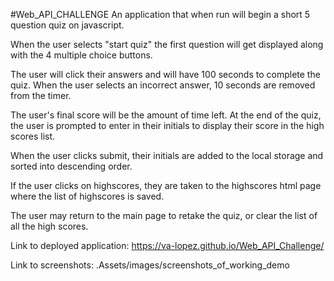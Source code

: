 #Web_API_CHALLENGE
An application that when run will begin a short 5 question quiz on javascript.

When the user selects "start quiz" the first question will get displayed along with the 4 multiple choice buttons. 

The user will click their answers and will have 100 seconds to complete the quiz. When the user selects an incorrect answer, 10 seconds are removed from the timer.

The user's final score will be the amount of time left. At the end of the quiz, the user is prompted to enter in their initials to display their score in the high scores list. 

When the user clicks submit, their initials are added to the local storage and sorted into descending order. 

If the user clicks on highscores, they are taken to the highscores html page where the list of highscores is saved.

The user may return to the main page to retake the quiz, or clear the list of all the high scores.

Link to deployed application:
https://va-lopez.github.io/Web_API_Challenge/

Link to screenshots:
.Assets/images/screenshots_of_working_demo